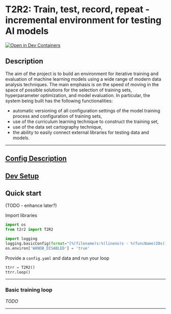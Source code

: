 # T2R2: Train, test, record, repeat - incremental environment for testing AI models

[![Open in Dev Containers](https://img.shields.io/static/v1?label=Dev%20Containers&message=Open&color=blue&logo=visualstudiocode)](https://vscode.dev/redirect?url=vscode://ms-vscode-remote.remote-containers/cloneInVolume?url=https://github.com/radswn/t2r2)

## Description

The aim of the project is to build an environment for iterative training and evaluation of machine learning models using a wide range of modern data analysis techniques. 
The main emphasis is on the speed of moving in the space of possible solutions for the selection of training sets, hyperparameter optimization, and model evaluation. 
In particular, the system being built has the following functionalities: 
- automatic versioning of all configuration settings of the model training process and configuration of training sets, 
- use of the curriculum learning technique to construct the training set, 
- use of the data set cartography technique, 
- the ability to easily connect external libraries for testing data and models.

---

## [Config Description](https://github.com/radswn/t2r2/wiki/Configuration-Explained)

## [Dev Setup](https://github.com/radswn/t2r2/wiki/Dev-setup)

## Quick start

(TODO - enhance later?)

Import libraries

```python
import os
from t2r2 import T2R2

import logging
logging.basicConfig(format="[%(filename)s:%(lineno)s - %(funcName)20s() ] %(message)s", level=logging.INFO)
os.environ['WANDB_DISABLED'] = 'true'
```

Provide a `config.yaml` and data and run your loop

```python
ttrr = T2R2()
ttrr.loop()
```


---

### Basic training loop

*TODO*

---
